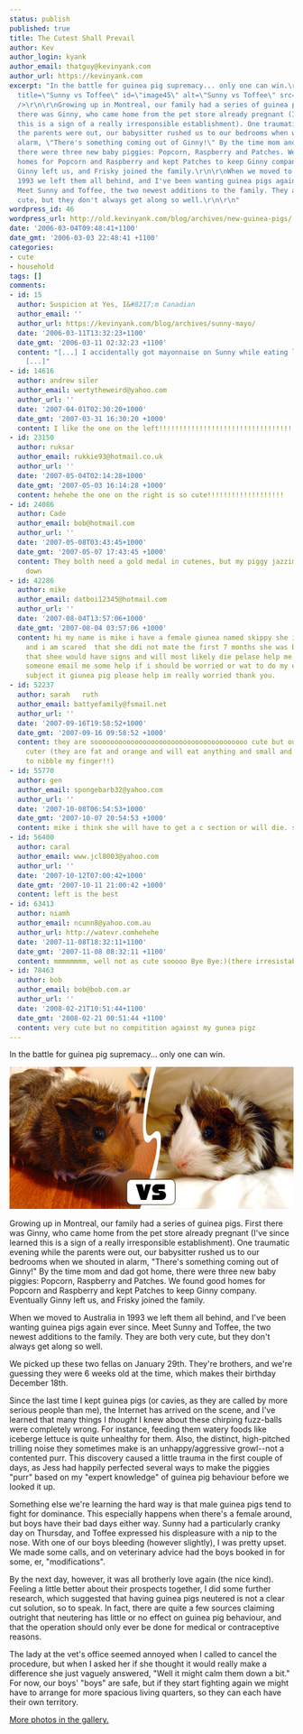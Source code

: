 ```yaml
---
status: publish
published: true
title: The Cutest Shall Prevail
author: Kev
author_login: kyank
author_email: thatguy@kevinyank.com
author_url: https://kevinyank.com
excerpt: "In the battle for guinea pig supremacy... only one can win.\r\n\r\n<img
  title=\"Sunny vs Toffee\" id=\"image45\" alt=\"Sunny vs Toffee\" src=\"/assets/wp-content/uploads/2006/03/piggie-fight.jpg\"
  />\r\n\r\nGrowing up in Montreal, our family had a series of guinea pigs. First
  there was Ginny, who came home from the pet store already pregnant (I've since learned
  this is a sign of a really irresponsible establishment). One traumatic evening while
  the parents were out, our babysitter rushed us to our bedrooms when we shouted in
  alarm, \"There's something coming out of Ginny!\" By the time mom and dad got home,
  there were three new baby piggies: Popcorn, Raspberry and Patches. We found good
  homes for Popcorn and Raspberry and kept Patches to keep Ginny company. Eventually
  Ginny left us, and Frisky joined the family.\r\n\r\nWhen we moved to Australia in
  1993 we left them all behind, and I've been wanting guinea pigs again ever since.
  Meet Sunny and Toffee, the two newest additions to the family. They are both very
  cute, but they don't always get along so well.\r\n\r\n"
wordpress_id: 46
wordpress_url: http://old.kevinyank.com/blog/archives/new-guinea-pigs/
date: '2006-03-04T09:48:41+1100'
date_gmt: '2006-03-03 22:48:41 +1100'
categories:
- cute
- household
tags: []
comments:
- id: 15
  author: Suspicion at Yes, I&#8217;m Canadian
  author_email: ''
  author_url: https://kevinyank.com/blog/archives/sunny-mayo/
  date: '2006-03-11T13:32:23+1100'
  date_gmt: '2006-03-11 02:32:23 +1100'
  content: "[...] I accidentally got mayonnaise on Sunny while eating lunch yesterday.
    [...]"
- id: 14616
  author: andrew siler
  author_email: wertytheweird@yahoo.com
  author_url: ''
  date: '2007-04-01T02:30:20+1000'
  date_gmt: '2007-03-31 16:30:20 +1000'
  content: I like the one on the left!!!!!!!!!!!!!!!!!!!!!!!!!!!!!!!!!!!!!
- id: 23150
  author: ruksar
  author_email: rukkie93@hotmail.co.uk
  author_url: ''
  date: '2007-05-04T02:14:28+1000'
  date_gmt: '2007-05-03 16:14:28 +1000'
  content: hehehe the one on the right is so cute!!!!!!!!!!!!!!!!!!!
- id: 24086
  author: Cade
  author_email: bob@hotmail.com
  author_url: ''
  date: '2007-05-08T03:43:45+1000'
  date_gmt: '2007-05-07 17:43:45 +1000'
  content: They bolth need a gold medal in cutenes, but my piggy jazzimon wins hands
    down
- id: 42286
  author: mike
  author_email: datboi12345@hotmail.com
  author_url: ''
  date: '2007-08-04T13:57:06+1000'
  date_gmt: '2007-08-04 03:57:06 +1000'
  content: hi my name is mike i have a female giunea named skippy she is pregnant
    and i am scared  that she ddi not mate the first 7 months she was born and read
    that shee would have signs and will most likely die pelase help me quickly can
    someone email me some help if i should be worried or wat to do my email is (omitted)
    subject it giunea pig please help im really worried thank you.
- id: 52237
  author: sarah   ruth
  author_email: battyefamily@fsmail.net
  author_url: ''
  date: '2007-09-16T19:58:52+1000'
  date_gmt: '2007-09-16 09:58:52 +1000'
  content: they are soooooooooooooooooooooooooooooooooooooo cute but our pigs are
    cuter (they are fat and orange and will eat anything and small and brown and likes
    to nibble my finger!!)
- id: 55770
  author: gen
  author_email: spongebarb32@yahoo.com
  author_url: ''
  date: '2007-10-08T06:54:53+1000'
  date_gmt: '2007-10-07 20:54:53 +1000'
  content: mike i think she will have to get a c section or will die. sorry
- id: 56400
  author: caral
  author_email: www.jcl8003@yahoo.com
  author_url: ''
  date: '2007-10-12T07:00:42+1000'
  date_gmt: '2007-10-11 21:00:42 +1000'
  content: left is the best
- id: 63413
  author: niamh
  author_email: ncunn8@yahoo.com.au
  author_url: http://watevr.comhehehe
  date: '2007-11-08T18:32:11+1100'
  date_gmt: '2007-11-08 08:32:11 +1100'
  content: mmmmmmmm, well not as cute sooooo Bye Bye:)(there irresistable)seeya peeples
- id: 78463
  author: bob
  author_email: bob@bob.com.ar
  author_url: ''
  date: '2008-02-21T10:51:44+1100'
  date_gmt: '2008-02-21 00:51:44 +1100'
  content: very cute but no compitition against my gunea pigz
---
```

<p>In the battle for guinea pig supremacy... only one can win.</p>
<p><img title="Sunny vs Toffee" id="image45" alt="Sunny vs Toffee" src="/assets/wp-content/uploads/2006/03/piggie-fight.jpg" /></p>
<p>Growing up in Montreal, our family had a series of guinea pigs. First there was Ginny, who came home from the pet store already pregnant (I've since learned this is a sign of a really irresponsible establishment). One traumatic evening while the parents were out, our babysitter rushed us to our bedrooms when we shouted in alarm, "There's something coming out of Ginny!" By the time mom and dad got home, there were three new baby piggies: Popcorn, Raspberry and Patches. We found good homes for Popcorn and Raspberry and kept Patches to keep Ginny company. Eventually Ginny left us, and Frisky joined the family.</p>
<p>When we moved to Australia in 1993 we left them all behind, and I've been wanting guinea pigs again ever since. Meet Sunny and Toffee, the two newest additions to the family. They are both very cute, but they don't always get along so well.</p>
<p><a id="more"></a><a id="more-46"></a>We picked up these two fellas on January 29th. They're brothers, and we're guessing they were 6 weeks old at the time, which makes their birthday December 18th.</p>
<p>Since the last time I kept guinea pigs (or cavies, as they are called by more serious people than me), the Internet has arrived on the scene, and I've learned that many things I <em>thought</em> I knew about these chirping fuzz-balls were completely wrong. For instance, feeding them watery foods like iceberge lettuce is quite unhealthy for them. Also, the distinct, high-pitched trilling noise they sometimes make is an unhappy/aggressive growl--not a contented purr. This discovery caused a little trauma in the first couple of days, as Jess had happily perfected several ways to make the piggies "purr" based on my "expert knowledge" of guinea pig behaviour before we looked it up.</p>
<p>Something else we're learning the hard way is that male guinea pigs tend to fight for dominance. This especially happens when there's a female around, but boys have their bad days either way. Sunny had a particularly cranky day on Thursday, and Toffee expressed his displeasure with a nip to the nose. With one of our boys bleeding (however slightly), I was pretty upset. We made some calls, and on veterinary advice had the boys booked in for some, er, "modifications".</p>
<p>By the next day, however, it was all brotherly love again (the nice kind). Feeling a little better about their prospects together, I did some further research, which suggested that having guinea pigs neutered is not a clear cut solution, so to speak. In fact, there are quite a few sources claiming outright that neutering has little or no effect on guinea pig behaviour, and that the operation should only ever be done for medical or contraceptive reasons.</p>
<p>The lady at the vet's office seemed annoyed when I called to cancel the procedure, but when I asked her if she thought it would really make a difference she just vaguely answered, "Well it might calm them down a bit." For now, our boys' "boys" are safe, but if they start fighting again we might have to arrange for more spacious living quarters, so they can each have their own territory.</p>
<p><a href="/gallery/new-guinea-pigs">More photos in the gallery.</a></p>
